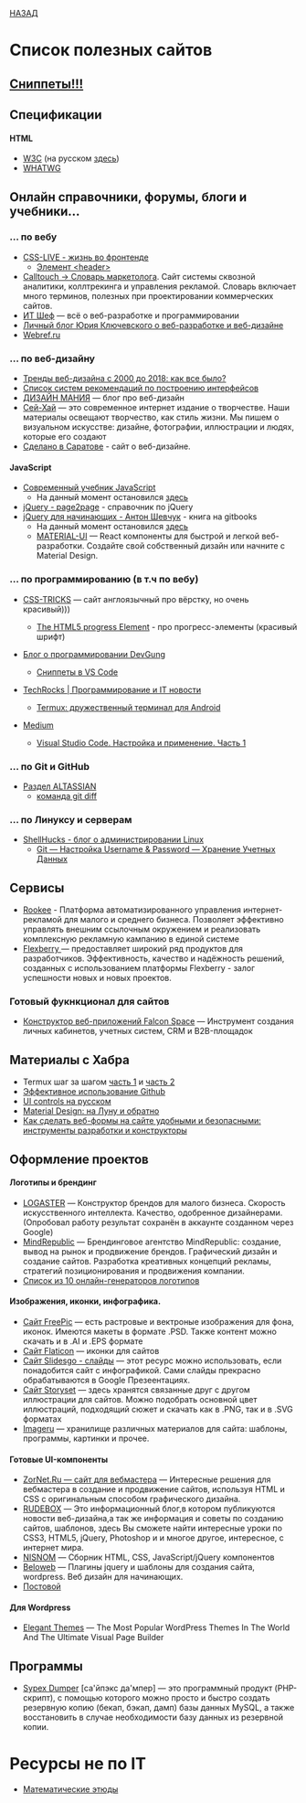 [НАЗАД](README.md)
# Список полезных сайтов

## [Сниппеты!!!](https://snipp.ru/)

## Спецификации

#### HTML

- [W3C](https://www.w3.org/) (на русском [здесь](https://w3c.org.ru/index.html))
- [WHATWG](https://html.spec.whatwg.org/)

## Онлайн справочники, форумы, блоги и учебники...

### ... по вебу

- [CSS-LIVE - жизнь во фронтенде](https://css-live.ru/)
  - [Элемент \<header\>](https://css-live.ru/articles/element-header.html)
- [Calltouch -> Словарь маркетолога](https://www.calltouch.ru/glossary/). Сайт системы сквозной аналитики, коллтрекинга и управления рекламой. Словарь включает много терминов, полезных при проектировании коммерческих сайтов.
- [ИТ Шеф](https://itchief.ru/) — всё о веб-разработке и программировании
- [Личный блог Юрия Ключевского о веб-разработке и веб-дизайне](http://rightblog.ru/)
- [Webref.ru](https://webref.ru/)


### ... по веб-дизайну
- [Тренды веб-дизайна с 2000 до 2018: как все было?](https://www.plerdy.com/ru/blog/web-design-trends/)
- [Список систем рекомендаций по построению интерфейсов](https://ru.wikipedia.org/wiki/HIG "Википедия")
- [ДИЗАЙН МАНИЯ](http://design-mania.ru/) — блог про веб-дизайн
- [Сей-Хай](https://say-hi.me/) —  это современное интернет издание о творчестве. Наши материалы освещают творчество, как стиль жизни. Мы пишем о визуальном искусстве: дизайне, фотографии, иллюстрации и людях, которые его создают
- [Сделано в Саратове](https://build-in-saratov.com/) - сайт о веб-дизайне. 

#### JavaScript
- [Современный учебник JavaScript](https://learn.javascript.ru/)
  - На данный момент остановился [здесь](https://learn.javascript.ru/alert-prompt-confirm)
- [jQuery - page2page](http://jquery.page2page.ru/index.php5/%D0%97%D0%B0%D0%B3%D0%BB%D0%B0%D0%B2%D0%BD%D0%B0%D1%8F_%D1%81%D1%82%D1%80%D0%B0%D0%BD%D0%B8%D1%86%D0%B0) - справочник по jQuery
- [jQuery для начинающих - Антон Шевчук](https://antonshevchuk.gitbooks.io/jquery-for-beginners/content/) - книга на gitbooks
  - На данный момент остановился [здесь](https://antonshevchuk.gitbooks.io/jquery-for-beginners/content/0_html_css_javascript/javascript-introduction.html)
  - [MATERIAL-UI](https://material-ui.com/ru/) — React компоненты для быстрой и легкой веб-разработки. Создайте свой собственный дизайн или начните с Material Design.


### ... по программированию (в т.ч по вебу)
- [CSS-TRICKS](https://css-tricks.com/) — сайт англоязычный про вёрстку, но очень красивый)))
  - [The HTML5 progress Element](https://css-tricks.com/html5-progress-element/) - про прогресс-элементы (красивый шрифт)
- [Блог о программировании DevGung](https://dev-gang.ru/)
  - [Сниппеты в VS Code](https://dev-gang.ru/article/fragmenty-koda-vs-of3zdc2f54/)

- [TechRocks | Программирование и IT новости](https://techrocks.ru/)
  - [Termux: дружественный терминал для Android](https://techrocks.ru/2019/07/01/termux-android-friendly-terminal/)
- [Medium](https://medium.com/)
  - [Visual Studio Code. Настройка и применение. Часть 1](https://medium.com/@p1t1ch/visual-studio-code-%D0%BD%D0%B0%D1%81%D1%82%D1%80%D0%BE%D0%B9%D0%BA%D0%B0-%D0%B8-%D0%BF%D1%80%D0%B8%D0%BC%D0%B5%D0%BD%D0%B5%D0%BD%D0%B8%D0%B5-%D1%87%D0%B0%D1%81%D1%82%D1%8C-1-7f1a26806522#e589)

### ... по Git и GitHub

- [Раздел ALTASSIAN](https://www.atlassian.com/ru/git/tutorials)
  - [команда git diff](https://www.atlassian.com/ru/git/tutorials/saving-changes/git-diff)

### ... по Линуксу и серверам

- [ShellHucks - блог о администрировании Linux](https://www.shellhacks.com/ru/)
  - [Git — Настройка Username & Password — Хранение Учетных Данных](https://www.shellhacks.com/ru/git-config-username-password-store-credentials/)
  
## Сервисы
- [Rookee](https://wiki.rookee.ru/) - Платформа автоматизированного управления интернет-рекламой для малого и среднего бизнеса. Позволяет эффективно управлять внешним ссылочным окружением и реализовать комплексную рекламную кампанию в единой системе
- [Flexberry ](https://flexberry.github.io/ru/index.html) — предоставляет широкий ряд продуктов для разработчиков. Эффективность, качество и надёжность решений, созданных с использованием платформы Flexberry - залог успешности новых и новых проектов.

### Готовый фукнкционал для сайтов
- [Конструктор веб-приложений Falcon Space](https://falcon.web-automation.ru/) — Инструмент создания личных кабинетов, учетных систем, CRM и B2B-площадок

## Материалы с Хабра
- Termux шаг за шагом [часть 1](https://habr.com/ru/post/444950/) и [часть 2](https://habr.com/ru/post/445868/)
- [Эффективное использование Github](https://habr.com/ru/company/2gis/blog/306166/)
- [UI controls на русском](https://habr.com/ru/post/223929/)
- [Material Design: на Луну и обратно](https://habr.com/ru/company/redmadrobot/blog/252773/)
- [Как сделать веб-формы на сайте удобными и безопасными: инструменты разработки и конструкторы](https://habr.com/ru/company/netologyru/blog/454900/)

## Оформление проектов
#### Логотипы и брендинг
- [LOGASTER](https://www.logaster.ru/) — Конструктор брендов для малого бизнеса. Скорость искусственного интеллекта. Качество, одобренное дизайнерами. (Опробовал работу результат сохранён в аккаунте созданном через Google)
- [MindRepublic](https://mindrepublic.ru/) — Брендинговое агентство MindRepublic: создание, вывод на рынок и продвижение брендов. Графический дизайн и создание сайтов. Разработка креативных концепций рекламы, стратегий позиционирования и продвижения компании.
- [Список из 10 онлайн-генераторов логотипов](https://artismedia.by/blog/10-logo-generator/)

#### Изображения, иконки, инфографика.
- [Сайт FreePic](https://ru.freepik.com/home) — есть растровые и вектроные изображения для фона, иконок. Имеются макеты в формате .PSD. Также контент можно скачать и в .AI и .EPS формате
- [Сайт Flaticon](https://flaticon.com/) — иконки для сайтов
- [Сайт Slidesgo - слайды](https://slidesgo.com/) — этот ресурс можно использовать, если понадобится сайт с инфографикой. Сами слайды прекрасно обрабатываются в Google Презеентациях.
- [Сайт Storyset](https://storyset.com/) — здесь хранятся связанные друг с другом иллюстрации для сайтов. Можно подобрать основной цвет иллюстраций, подходящий сюжет и скачать как в .PNG, так и в .SVG форматах
- [Imageru](http://imageru.ru/) — хранилище различных материалов для сайта: шаблоны, программы, картинки и прочее.

#### Готовые UI-компоненты
- [ZorNet.Ru — сайт для вебмастера](http://zornet.ru/) — Интересные решения для вебмастера в создание и продвижение сайтов, используя HTML и CSS с оригинальным способом графического дизайна.
- [RUDEBOX](https://www.rudebox.org.ua/) — Это информационный блог,в котором публикуются новости веб-дизайна,а так же информация и советы по созданию сайтов, шаблонов, здесь Вы сможете найти интересные уроки по CSS3, HTML5, jQuery, Photoshop и и многое другое, интересное, с интернет мира.
- [NISNOM](https://nisnom.com/) — Сборник HTML, CSS, JavaScript/jQuery компонентов
- [Beloweb](http://beloweb.ru/) — Плагины jquery и шаблоны для создания сайта, wordpress. Веб дизайн для начинающих.
- [Постовой](https://postovoy.net/)

#### Для Wordpress
- [Elegant Themes](https://www.elegantthemes.com/) — The Most Popular WordPress Themes In The World And The Ultimate Visual Page Builder


## Программы
- [Sypex Dumper](https://sypex.net/ru/products/dumper/features/) [са'йпэкс да'мпер] — это программный продукт (PHP-скрипт), с помощью которого можно просто и быстро создать резервную копию (бекап, бэкап, дамп) базы данных MySQL, а также восстановить в случае необходимости базу данных из резервной копии.

# Ресурсы не по IT
- [Математические этюды](https://etudes.ru/)
